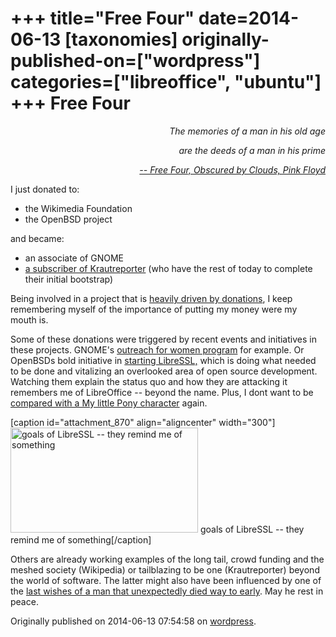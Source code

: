 +++
title="Free Four"
date=2014-06-13
[taxonomies]
originally-published-on=["wordpress"]
categories=["libreoffice", "ubuntu"]
+++
Free Four
=========

<p style="text-align:right;"><em>The memories of a man in his old age</em></p>
<p style="text-align:right;"><em>are the deeds of a man in his prime</em></p>
<p style="text-align:right;"><a href="http://www.youtube.com/watch?v=zFAsAVj7bKc"><em>-- Free Four, Obscured by Clouds, Pink Floyd</em></a></p>
<p style="text-align:left;">I just donated to:</p>

<ul>
	<li>the Wikimedia Foundation</li>
	<li>the OpenBSD project</li>
</ul>
and became:
<ul>
	<li>an associate of GNOME</li>
	<li><a href="https://krautreporter.de/das-magazin">a subscriber of Krautreporter</a> (who have the rest of today to complete their initial bootstrap)</li>
</ul>
Being involved in a project that is <a href="http://donate.libreoffice.org/">heavily driven by donations</a>, I keep remembering myself of the importance of putting my money were my mouth is.

Some of these donations were triggered by recent events and initiatives in these projects. GNOME's <a href="https://wiki.gnome.org/OutreachProgramForWomen">outreach for women program</a> for example. Or OpenBSDs bold initiative in <a href="http://www.openbsd.org/papers/bsdcan14-libressl/">starting LibreSSL,</a> which is doing what needed to be done and vitalizing an overlooked area of open source development. Watching them explain the status quo and how they are attacking it remembers me of LibreOffice -- beyond the name. Plus, I dont want to be <a href="http://www.youtube.com/watch?v=GnBbhXBDmwU">compared with a My little Pony character</a> again.

[caption id="attachment_870" align="aligncenter" width="300"]<a href="http://www.youtube.com/watch?v=GnBbhXBDmwU"><img class="wp-image-870 size-medium" src="/img/wp/2014/06/libressl-goals.jpg?w=300" alt="goals of LibreSSL -- they remind me of something" width="300" height="168" /></a> goals of LibreSSL -- they remind me of something[/caption]

Others are already working examples of the long tail, crowd funding and the meshed society (Wikipedia) or tailblazing to be one (Krautreporter) beyond the world of software. The latter might also have been influenced by one of the <a href="https://twitter.com/fr_schirrmacher/status/476672839253508096">last wishes of a man that unexpectedly died way to early</a>. May he rest in peace.

Originally published on 2014-06-13 07:54:58 on [wordpress](https://skyfromme.wordpress.com/2014/06/13/free-four/).
